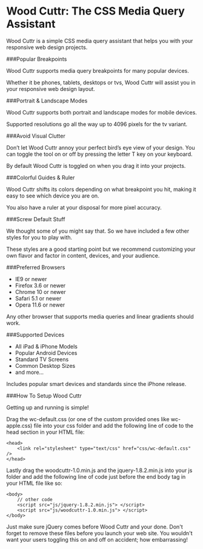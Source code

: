 Wood Cuttr: The CSS Media Query Assistant
=========================

Wood Cuttr is a simple CSS media query assistant that helps you with your responsive web design projects.

###Popular Breakpoints

Wood Cuttr supports media query breakpoints for many popular devices.

Whether it be phones, tablets, desktops or tvs, Wood Cuttr will assist you in your responsive web design layout.

###Portrait & Landscape Modes

Wood Cuttr supports both portrait and landscape modes for mobile devices.

Supported resolutions go all the way up to 4096 pixels for the tv variant.


###Avoid Visual Clutter

Don’t let Wood Cuttr annoy your perfect bird’s eye view of your design. You can toggle the tool on or off by pressing the letter T key on your keyboard.

By default Wood Cuttr is toggled on when you drag it into your projects.


###Colorful Guides & Ruler

Wood Cuttr shifts its colors depending on what breakpoint you hit, making it easy to see which device you are on.

You also have a ruler at your disposal for more pixel accuracy.


###Screw Default Stuff

We thought some of you might say that. So we have included a few other styles for you to play with.

These styles are a good starting point but we recommend customizing your own flavor and factor in content, devices, and your audience.

###Preferred Browsers
* IE9 or newer
* Firefox 3.6 or newer
* Chrome 10 or newer
* Safari 5.1 or newer
* Opera 11.6 or newer

Any other browser that supports media queries and linear gradients should work.

###Supported Devices
* All iPad & iPhone Models
* Popular Android Devices
* Standard TV Screens
* Common Desktop Sizes
* and more...

Includes popular smart devices and standards since the iPhone release.

###How To Setup Wood Cuttr

Getting up and running is simple!

Drag the wc-default.css (or one of the custom provided ones like wc-apple.css) file into your css folder and add the following line of code to the head section in your HTML file:

	<head>
		<link rel="stylesheet" type="text/css" href="css/wc-default.css" />
	</head>

Lastly drag the woodcuttr-1.0.min.js and the jquery-1.8.2.min.js into your js folder and add the following line of code just before the end body tag in your HTML file like so:

	<body>
		// other code
		<script src="js/jquery-1.8.2.min.js"> </script>
		<script src="js/woodcuttr-1.0.min.js"> </script>
	</body>

Just make sure jQuery comes before Wood Cuttr and your done. Don't forget to remove these files before you launch your web site. You wouldn't want your users toggling this on and off on accident; how embarrassing!